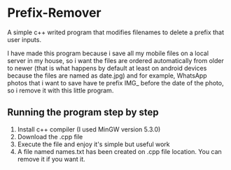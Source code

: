 # Prefix-Remover
A simple c++ writed program that modifies filenames to delete a prefix that user inputs.

I have made this program because i save all my mobile files on a local server in my house, so i want the files are ordered automatically from older to newer (that is what happens by default at least on android devices because the files are named as date.jpg) and for example, WhatsApp photos that i want to save have te prefix IMG_ before the date of the photo, so i remove it with this little program.

## Running the program step by step
1. Install c++ compiler (I used MinGW version 5.3.0)
2. Download the .cpp file
3. Execute the file and enjoy it's simple but useful work
4. A file named names.txt has been created on .cpp file location. You can remove it if you want it.
